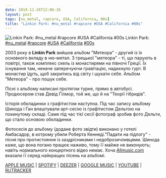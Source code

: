```yaml
---
date: 2019-11-26T12:06:26
layout: post
tags: [nu_metal, rapcore, USA, California, 00s]
title: "Linkin Park: #nu_metal #rapcore #USA #California #00s"
---
```

![Linkin Park: #nu_metal #rapcore #USA #California #00s](/assets/photos/photo_811@26-11-2019_12-06-25.jpg)
Linkin Park: [#nu_metal](/tags/#nu_metal) [#rapcore](/tags/#rapcore) [#USA](/tags/#USA) [#California](/tags/#California) [#00s](/tags/#00s)

2003 року в **Linkin Park** вийшов альбом &quot;Метеора&quot; - другий із їх основного вкладу в ню-метал. З грецької &quot;метеора&quot; - ті, що парують в повітрі, також комплекс скель із монастирями на півночі Греції. Їх існування там, неначе заперечуючи гравітацію, надихнуло гурт. В монастир їдуть, щоб закритись від світу і шукати себе. Альбом &quot;Метеора&quot; - про пошук себе.

Пісні з альбому написані протягом турне, прямо в автобусі. Продюсером став Девід Ґілмор, той же, що й на &quot;Теорії гібридів&quot;.

Історія обкладинки з графітистом наступна. Під час запису альбому Шинода і Ган влаштували арт-сесію із графітистом Дельтою на покинутому складі. Саме під час тієї сесії фотограф зробив фото Дельти, що стало основою обкладинки.

Фотосесія до альбому (додане фото звідти) виконано у готелі Амбасадор, в котрому убили Роберта Кеннеді.&quot;Падати на підлогу&quot; - пісня про протистояння із заздрісниками і недоброзичливцями. Шинода каже, що вона погано працює наживо, тому її майже не виконують; навіть нормального концертного відео немає. Хоча [Allmusic.com](Allmusic.com) вказали її серед найкращих пісень на альбомі.

[APPLE MUSIC](https://music.apple.com/ru/album/meteora/528435845) | [SPOTIFY](https://open.spotify.com/album/4Gfnly5CzMJQqkUFfoHaP3) | [DEEZER](https://www.deezer.com/album/1346746?utm_source=deezer&amp;utm_content=album-1346746&amp;utm_term=1601611822_1574762667&amp;utm_medium=web) | [GOOGLE MUSIC](https://play.google.com/music/m/B4kqby6eooxlhboaypsl4ahbfau?t=Meteora_-_Linkin_Park) | [YOUTUBE](https://www.youtube.com/playlist?list=OLAK5uy_nAZAs495Fuv7ij62C3N50Ga7TAp60sq0w) | [RUTRACKER](https://rutracker.org/forum/viewtopic.php?t=3557124)